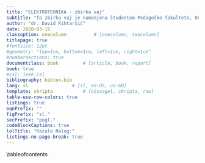 ```yaml
---
title: "ELEKTROTEHNIKA - zbirka vaj"
subtitle: "Ta zbirka vaj je namenjena študentom Pedagoške fakultete, Univerze v Ljubljani."
author: "dr. David Rihtaršič"
date: 2020-03-15
classoption: onecolumn 			# [onecolumn, twocolumn]
titlepage: true
#fontsize: 12pt
#geometry: "top=1cm, bottom=1cm, left=1cm, right=1cm"
#numbersections: true
documentclass: book 		# [article, book, report]
book: true
#csl: ieee.csl
bibliography: bibtex.bib
lang: sl 				# [sl, en-US, us-GB]
template: skripta			# [eisvogel, skripta, raw] 
table-use-row-colors: true
listings: true
eqnPrefix: ""
figPrefix: "sl."
secPrefix: "pogl."
codeBlockCaptions: true
lolTitle: "Kazalo Nalog:"
listings-no-page-break: true
---
```


\tableofcontents
